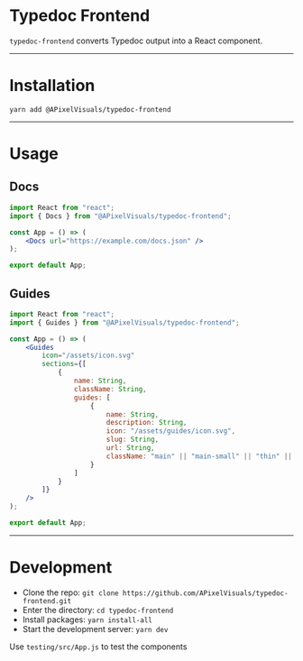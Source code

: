 # Typedoc Frontend

`typedoc-frontend` converts Typedoc output into a React component.

---

# Installation

```
yarn add @APixelVisuals/typedoc-frontend
```

---

# Usage

## Docs

```jsx
import React from "react";
import { Docs } from "@APixelVisuals/typedoc-frontend";

const App = () => (
    <Docs url="https://example.com/docs.json" />
);

export default App;
```

## Guides

```jsx
import React from "react";
import { Guides } from "@APixelVisuals/typedoc-frontend";

const App = () => (
    <Guides
        icon="/assets/icon.svg"
        sections={[
            {
                name: String,
                className: String,
                guides: [
                    {
                        name: String,
                        description: String,
                        icon: "/assets/guides/icon.svg",
                        slug: String,
                        url: String,
                        className: "main" || "main-small" || "thin" || "other" || "other last" || String
                    }
                ]
            }
        ]}
    />
);

export default App;
```

---

# Development

- Clone the repo: `git clone https://github.com/APixelVisuals/typedoc-frontend.git`
- Enter the directory: `cd typedoc-frontend`
- Install packages: `yarn install-all`
- Start the development server: `yarn dev`

Use `testing/src/App.js` to test the components